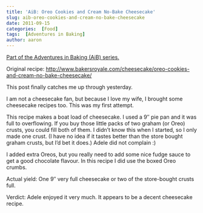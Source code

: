 ```yaml
---
title: 'AiB: Oreo Cookies and Cream No-Bake Cheesecake'
slug: aib-oreo-cookies-and-cream-no-bake-cheesecake
date: 2011-09-15
categories:  [Food]
tags:  [Adventures in Baking]
author: aaron
---
```


[Part of the Adventures in Baking (AiB) series.](../adventures-in-baking-aib-overview "Adventures in Baking (AiB): Overview")

Original recipe: <http://www.bakersroyale.com/cheesecake/oreo-cookies-and-cream-no-bake-cheesecake/>

This post finally catches me up through yesterday.

I am not a cheesecake fan, but because I love my wife, I brought some cheesecake recipes too. This was my first attempt.

This recipe makes a boat load of cheesecake. I used a 9&Prime; pie pan and it was full to overflowing. If you buy those little packs of two graham (or Oreo) crusts, you could fill both of them. I didn’t know this when I started, so I only made one crust. (I have no idea if it tastes better than the store bought graham crusts, but I’d bet it does.) Adele did not complain :)

I added extra Oreos, but you really need to add some nice fudge sauce to get a good chocolate flavour. In this recipe I did use the boxed Oreo crumbs.

Actual yield: One 9&Prime; very full cheesecake or two of the store-bought crusts full.

Verdict: Adele enjoyed it very much. It appears to be a decent cheesecake recipe.
